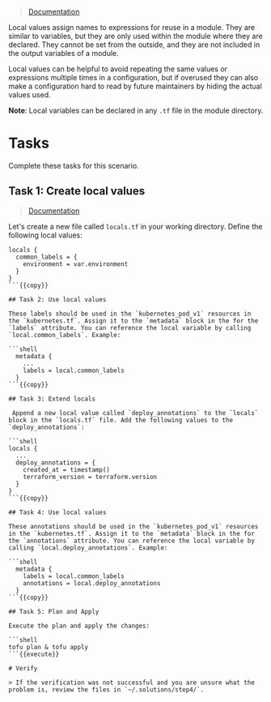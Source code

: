 > [Documentation](https://opentofu.org/docs/language/values/locals/)

Local values assign names to expressions for reuse in a module. They are similar to variables, but they are only used within the module where they are declared. They cannot be set from the outside, and they are not included in the output variables of a module. 

Local values can be helpful to avoid repeating the same values or expressions multiple times in a configuration, but if overused they can also make a configuration hard to read by future maintainers by hiding the actual values used.

**Note**: Local variables can be declared in any `.tf` file in the module directory.

# Tasks

Complete these tasks for this scenario.

## Task 1: Create local values

> [Documentation](https://opentofu.org/docs/language/values/locals/#declaring-a-local-value)

Let's create a new file called `locals.tf` in your working directory. Define the following local values:

```shell
locals {
  common_labels = {
    environment = var.environment
  }
}
```{{copy}}

## Task 2: Use local values

These labels should be used in the `kubernetes_pod_v1` resources in the `kubernetes.tf`. Assign it to the `metadata` block in the for the `labels` attribute. You can reference the local variable by calling `local.common_labels`. Example:

```shell
  metadata {
    ...
    labels = local.common_labels
  }
```{{copy}}

## Task 3: Extend locals

 Append a new local value called `deploy_annotations` to the `locals` block in the `locals.tf` file. Add the following values to the `deploy_annotations`:

```shell
locals {
  ...
  deploy_annotations = {
    created_at = timestamp()
    terraform_version = terraform.version
  }
}
```{{copy}}

## Task 4: Use local values

These annotations should be used in the `kubernetes_pod_v1` resources in the `kubernetes.tf`. Assign it to the `metadata` block in the for the `annotations` attribute. You can reference the local variable by calling `local.deploy_annotations`. Example:

```shell
  metadata {
    labels = local.common_labels
    annotations = local.deploy_annotations
  }
```{{copy}}

## Task 5: Plan and Apply

Execute the plan and apply the changes:

```shell
tofu plan & tofu apply
```{{execute}}

# Verify

> If the verification was not successful and you are unsure what the problem is, review the files in `~/.solutions/step4/`.
